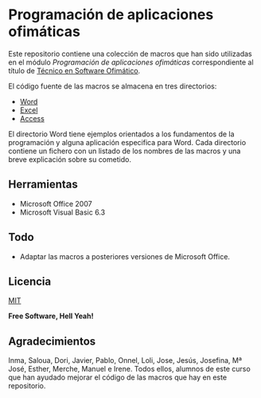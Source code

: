 # Programación de aplicaciones ofimáticas

Este repositorio contiene una colección de macros que han sido utilizadas en el módulo *Programación de aplicaciones ofimáticas* correspondiente al título de [Técnico en Software Ofimático](https://sede.sepe.gob.es/especialidadesformativas/RXBuscadorEFRED/DetalleEspecialidadFormativa.do?metodo=verDetalle&codEspecialidad=IFCI17&volver=true&idBusquedaFormacion=&volverUrl=).

El código fuente de las macros se almacena en tres directorios:
- [Word](https://github.com/franlu/vba/tree/master/Word)
- [Excel](https://github.com/franlu/vba/tree/master/Excel)
- [Access](https://github.com/franlu/vba/tree/master/Access)

El directorio Word tiene ejemplos orientados a los fundamentos de la programación y alguna aplicación especifica para Word. Cada directorio contiene un fichero con un listado de los nombres de las macros y una breve explicación sobre su cometido.

## Herramientas

- Microsoft Office 2007
- Microsoft Visual Basic 6.3

## Todo

 - Adaptar las macros a posteriores versiones de Microsoft Office.


## Licencia

[MIT](https://github.com/franlu/vba/blob/master/LICENSE)

**Free Software, Hell Yeah!**

## Agradecimientos

Inma, Saloua, Dori, Javier, Pablo, Onnel, Loli, Jose, Jesús, Josefina, Mª José, Esther, Merche, Manuel e Irene. Todos ellos, alumnos de este curso que han ayudado mejorar el código de las macros que hay en este repositorio.

